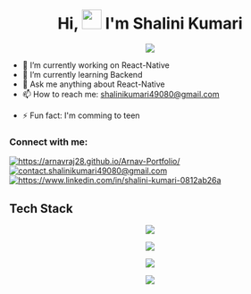 <!----------------------------------- Heading Section ------------------------------------>

<h1 align="center">Hi, <img src="https://media.giphy.com/media/hvRJCLFzcasrR4ia7z/giphy.gif" width="35"> I'm Shalini Kumari</h1>

<p align="center">
  <a href="https://github.com/DenverCoder1/readme-typing-svg">
    <img src="https://readme-typing-svg.herokuapp.com?font=Times+New+Roman&color=%23C8BE25&size=25&center=true&vCenter=true&width=700&height=100&lines=Final+Year+Computer+Science+Student;Anna+University,+Chennai;Competitive+Programmer;Web+Developer;Always+learning+new+things">
  </a>
</p>


<!----------------------------------- About Section ------------------------------------>

- 🔭 I’m currently working on React-Native
- 🌱 I’m currently learning Backend
- 💬 Ask me anything about React-Native
- 📫 How to reach me: shalinikumari49080@gmail.com
<!--- 😄 My website: https://arnavraj28.github.io/Arnav-Portfolio/ -->
- ⚡ Fun fact: I'm comming to teen

### Connect with me:
<div id="badges">
    <a href="https://arnavraj28.github.io/Arnav-Portfolio/">
        <img align="center" src="https://img.shields.io/badge/Portfolio%20-%20%23dc143c?style=for-the-badge&logo=ionic&logoColor=white" alt="https://arnavraj28.github.io/Arnav-Portfolio/" />
    </a>
    <a title="contact.shalinikumari49080@gmail.com" href="mailto:contact.shalinikumari49080@gmail.com">
        <img align="center" src="https://img.shields.io/badge/Gmail-D14836?style=for-the-badge&logo=gmail&logoColor=white" alt="contact.shalinikumari49080@gmail.com" />
    </a>
    <a href="https://www.linkedin.com/in/shalini-kumari-0812ab26a">
        <img align="center" src="https://img.shields.io/badge/LinkedIn-0077B5?style=for-the-badge&logo=linkedin&logoColor=white" alt="https://www.linkedin.com/in/shalini-kumari-0812ab26a"/>
    </a>
</div>


<!----------------------------------- Tech Stack Section ------------------------------------>

<h2>Tech Stack</h2>
<p align="center">
  <a href="https://skillicons.dev">
    <img src="https://skillicons.dev/icons?i=cs,java,js" />
  </a>
</p>

<p align="center">
  <a href="https://skillicons.dev">
    <img src="https://skillicons.dev/icons?i=react,html,css,tailwind,bootstrap" />
  </a>
</p>

<p align="center">
  <a href="https://skillicons.dev">
    <img src="https://skillicons.dev/icons?i=nodejs,express,dotnet,mongodb,mysql,sqlite" />
  </a>
</p>

<p align="center">
  <a href="https://skillicons.dev">
    <img src="https://skillicons.dev/icons?i=git,github,heroku,vercel,vscode,visualstudio,androidstudio" />
  </a>
</p>

<br>

